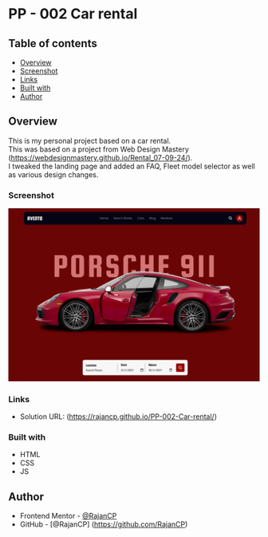 # PP - 002 Car rental 

## Table of contents

- [Overview](#overview)
- [Screenshot](#screenshot)
- [Links](#links)
- [Built with](#built-with)
- [Author](#author)

## Overview
This is my personal project based on a car rental.
<br/>This was based on a project from Web Design Mastery (https://webdesignmastery.github.io/Rental_07-09-24/).<br>
I tweaked the landing page and added an FAQ, Fleet model selector as well as various design changes.<br>

### Screenshot

![](./submission.png)

### Links

- Solution URL: (https://rajancp.github.io/PP-002-Car-rental/)

### Built with

- HTML
- CSS 
- JS

## Author

- Frontend Mentor - [@RajanCP](https://www.frontendmentor.io/profile/RajanCP)
- GitHub - [@RajanCP] (https://github.com/RajanCP)

